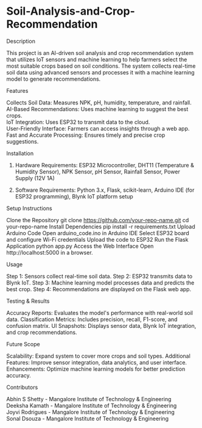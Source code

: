 # Soil-Analysis-and-Crop-Recommendation
Description

This project is an AI-driven soil analysis and crop recommendation system that utilizes IoT sensors and machine learning to help farmers select the most suitable crops based on soil conditions. The system collects real-time soil data using advanced sensors and processes it with a machine learning model to generate recommendations.

Features

Collects Soil Data: Measures NPK, pH, humidity, temperature, and rainfall.  
AI-Based Recommendations: Uses machine learning to suggest the best crops.  
IoT Integration: Uses ESP32 to transmit data to the cloud.  
User-Friendly Interface: Farmers can access insights through a web app.  
Fast and Accurate Processing: Ensures timely and precise crop suggestions.  

Installation
1. Hardware Requirements:
ESP32 Microcontroller, 
DHT11 (Temperature & Humidity Sensor), 
NPK Sensor, 
pH Sensor, 
Rainfall Sensor, 
Power Supply (12V 1A)

2. Software Requirements:
Python 3.x, 
Flask, 
scikit-learn, 
Arduino IDE (for ESP32 programming), 
Blynk IoT platform setup

Setup Instructions

Clone the Repository
git clone https://github.com/your-repo-name.git
cd your-repo-name
Install Dependencies
pip install -r requirements.txt
Upload Arduino Code
Open arduino_code.ino in Arduino IDE
Select ESP32 board and configure Wi-Fi credentials
Upload the code to ESP32
Run the Flask Application
python app.py
Access the Web Interface
Open http://localhost:5000 in a browser.

Usage

Step 1: Sensors collect real-time soil data.
Step 2: ESP32 transmits data to Blynk IoT.
Step 3: Machine learning model processes data and predicts the best crop.
Step 4: Recommendations are displayed on the Flask web app.

Testing & Results

Accuracy Reports: Evaluates the model's performance with real-world soil data.
Classification Metrics: Includes precision, recall, F1-score, and confusion matrix.
UI Snapshots: Displays sensor data, Blynk IoT integration, and crop recommendations.

Future Scope

Scalability: Expand system to cover more crops and soil types.
Additional Features: Improve sensor integration, data analytics, and user interface.
Enhancements: Optimize machine learning models for better prediction accuracy.

Contributors

Abhin S Shetty - Mangalore Institute of Technology & Engineering  
Deeksha Kamath - Mangalore Institute of Technology & Engineering  
Joyvi Rodrigues - Mangalore Institute of Technology & Engineering  
Sonal Dsouza - Mangalore Institute of Technology & Engineering
